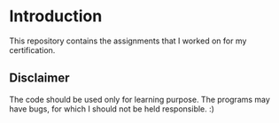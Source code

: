 Introduction
============
This repository contains the assignments that I worked on for my certification.

Disclaimer
---------
The code should be used only for learning purpose. The programs may have bugs, for which I should not be held responsible. :)
